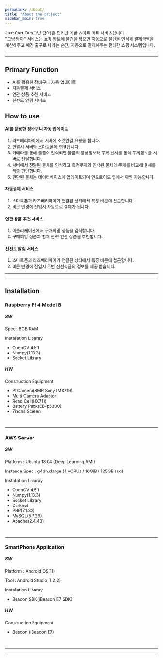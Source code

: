 ```yaml
---
permalink: /about/
title: "About the project"
sidebar_main: true
---
```


Just Cart Out(그냥 담아)은 딥러닝 기반 스마트 카트 서비스입니다.  
"그냥 담아" 서비스는 쇼핑 카트에 물건을 담으면 자동으로 물건을 인식해 결제금액을 계산해주고 매장 출구로 나가는 순간, 자동으로 결제해주는 편리한 쇼핑 시스템입니다.

---
---
## __Primary Function__
- AI를 활용한 장바구니 자동 업데이트
- 자동결제 서비스
- 연관 상품 추천 서비스
- 신선도 알림 서비스

## __How to use__
#### AI를 활용한 장바구니 자동 업데이트
  1) 라즈베리파이에서 서버에 소켓연결 요청을 합니다.  
  2) 연결시 서버와 스마트폰에 연결됩니다.  
  3) 카메라를 통해 물품이 인식되면 물품의 영상정보와 무게 센서를 통해 무게정보를 서버로 전달합니다.  
  4) 서버에서 전달된 물체를 인식하고 측정무게와 인식된 물체의 무게를 비교해 물체를 최종 판단합니다.  
  5) 판단된 물체는 데이터베이스에 업데이트되며 안드로이드 앱에서 확인 가능합니다.  

#### 자동결제 서비스
1) 스마트폰과 라즈베리파이가 연결된 상태에서 특정 비콘에 접근합니다.  
2) 비콘 반경에 진입시 자동으로 결제가 됩니다.  

#### 연관 상품 추천 서비스
1) 어플리케이션에서 구매희망 상품을 검색합니다.  
2) 구매희망 상품과 함께 관련 연관 상품을 추천합니다.  

#### 신선도 알림 서비스
1) 스마트폰과 라즈베리파이가 연결된 상태에서 특정 비콘에 접근합니다.  
2) 비콘 반경에 진입시 주변 신선식품의 정보를 제공 받습니다.  

---
---

## __Installation__
### Raspberry Pi 4 Model B
##### SW

Spec : 8GB RAM

Installation Libaray 
-  OpenCV 4.5.1
-  Numpy(1.13.3)
-  Socket Library

##### HW
Construction Equipment
-  PI Camera(8MP Sony IMX219)
-  Multi Camera Adaptor
-  Road Cell(HX711)
-  Battery Pack(EB-p3300)
-  7inchs Screen

<br/>

---
### AWS Server
##### SW

Platform : Ubuntu 18.04 (Deep Learning AMI)

Instance Spec : g4dn.xlarge (4 vCPUs / 16GiB / 125GB ssd)

Installation Libaray 
-  OpenCV 4.5.1
-  Numpy(1.13.3)
-  Socket Library
-  Darknet
-  PHP(7.1.33)
-  MySQL(5.7.29)
-  Apache(2.4.43)

<br/>

---

### SmartPhone Application
##### SW
Platform : Android OS(11)

Tool : Android Studio (1.2.2)

Installation Libaray
-  Beacon SDK(iBeacon E7 SDK)

##### HW
Construction Equipment
-  Beacon (iBeacon E7)

<br/>

---

---
